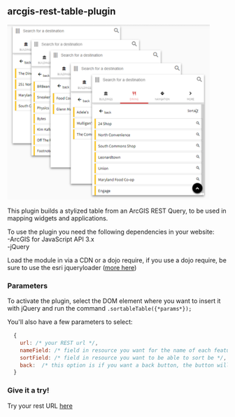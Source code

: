 <h2>arcgis-rest-table-plugin</h2>

<img src="https://github.com/nick-romano/arcgis-rest-table-plugin/blob/master/imgs_forpreview/lists.PNG" height="400px"/>

This plugin builds a stylized table from an ArcGIS REST Query, to be used in mapping widgets and applications.

To use the plugin you need the following dependencies in your website:<br>
-ArcGIS for JavaScript API 3.x<br>
-jQuery

Load the module in via a CDN or a dojo require, if you use a dojo require, be sure to use the esri jqueryloader (<a href="https://community.esri.com/thread/184576-how-to-load-jquery-plugins-on-web-appbuilder">more here</a>)


<h3>Parameters</h3>
To activate the plugin, select the DOM element where you want to insert it with jQuery and run the command
<code>.sortableTable({*params*});</code>

You'll also have a few parameters to select:

```JavaScript
  {
    url: /* your REST url */,
    nameField: /* field in resource you want for the name of each feature in the list */, 
    sortField: /* field in resource you want to be able to sort be */, 
    back:  /* this option is if you want a back button, the button will hide the list and empty its contents (true, false) */,
  }  
```



<h3>Give it a try!</h3>

Try your rest URL <a href="https://nick-romano.github.io/arcgis-rest-table-plugin/">here</a>

